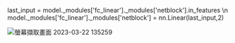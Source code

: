 last_input = model._modules['fc_linear']._modules['netblock'].in_features \n
model._modules['fc_linear']._modules['netblock'] = nn.Linear(last_input,2)

![螢幕擷取畫面 2023-03-22 135259](https://user-images.githubusercontent.com/63140563/226814665-cbd37b8e-6c90-4b09-9faf-4619f6138465.png)
